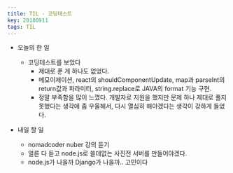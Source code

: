 ```yaml
---
title: TIL - 코딩테스트
key: 20180911
tags: TIL
---
```


- 오늘의 한 일
  - 코딩테스트를 보았다
    - 제대로 푼 게 하나도 없었다. 
    - 메모이제이션, react의 shouldComponentUpdate, map과 parseInt의 return값과 파라미터, string.replace로 JAVA의 format 기능 구현.
    - 정말 부족함을 많이 느꼈다. 개발자로 지원을 했지만 문제 하나 제대로 풀지 못했다는 생각에 좀 우울해서, 다시 열심히 해야겠다는 생각이 강하게 들었다. 

- 내일 할 일
  - nomadcoder nuber 강의 듣기
  - 얼른 다 듣고 node.js로 쓸데없는 사진전 서버를 만들어야겠다. 
  - node.js가 나을까 Django가 나을까.. 고민이다
